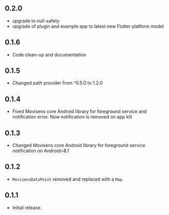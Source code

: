 ## 0.2.0
* upgrade to null-safety
* upgrade of plugin and example app to latest new Flutter platform model

## 0.1.6
* Code clean-up and documentation
 
## 0.1.5 
* Changed path provider from ^0.5.0 to 1.2.0

## 0.1.4 
* Fixed Movisens core Android library for foreground  service and notification error. Now notification is removed on app kill

## 0.1.3
* Changed Movisens core Android library for foreground  service notification on Android>8.1 

## 0.1.2
* `MovisensDataPoint` removed and replaced with a `Map`.

## 0.1.1
* Initial release.
